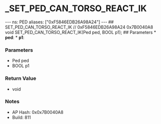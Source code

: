 # _SET_PED_CAN_TORSO_REACT_IK

--- ns: PED aliases: ["0xF5846EDB26A98A24"] --- ## SET_PED_CAN_TORSO_REACT_IK  // 0xF5846EDB26A98A24 0x7B0040A8 void SET_PED_CAN_TORSO_REACT_IK(Ped ped, BOOL p1);  ## Parameters * **ped**: * **p1**:

### Parameters
* Ped ped
* BOOL p1

### Return Value
* void

### Notes
* AP Hash: 0x0x7B0040A8
* Build: 811

